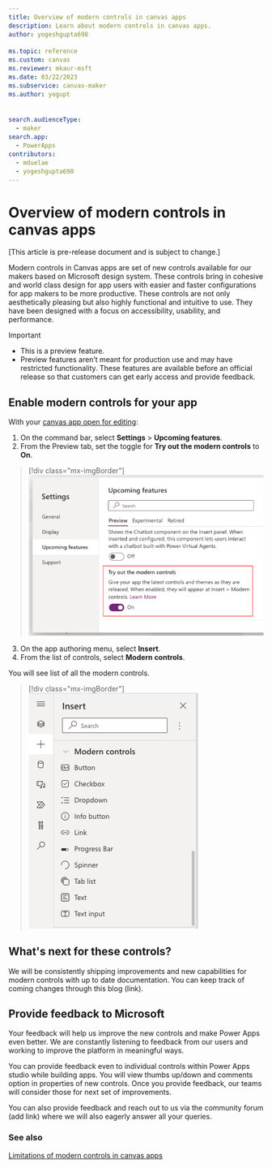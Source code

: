```yaml
---
title: Overview of modern controls in canvas apps
description: Learn about modern controls in canvas apps.
author: yogeshgupta698

ms.topic: reference
ms.custom: canvas
ms.reviewer: mkaur-msft
ms.date: 03/22/2023
ms.subservice: canvas-maker
ms.author: yogupt


search.audienceType:
  - maker
search.app:
  - PowerApps
contributors:
  - mduelae
  - yogeshgupta698
---
```


# Overview of modern controls in canvas apps

[This article is pre-release document and is subject to change.]

Modern controls in Canvas apps are set of new controls available for our makers based on Microsoft design system. These controls bring in cohesive and world class design for app users with easier and faster configurations for app makers to be more productive. These controls are not only aesthetically pleasing but also highly functional and intuitive to use. They have been designed with a focus on accessibility, usability, and performance.

> [!IMPORTANT]
> - This is a preview feature.
> - Preview features aren’t meant for production use and may have restricted functionality. These features are available before an official release so that customers can get early access and provide feedback.


## Enable modern controls for your app
With your [canvas app open for editing](../../edit-app.md):
1.	On the command bar, select **Settings** > **Upcoming features**.
2.	From the Preview tab, set the toggle for **Try out the modern controls** to **On**.

 > [!div class="mx-imgBorder"]
   > ![Turn on modern controls](media/settings-panel.png)

3.	On the app authoring menu, select **Insert**.
4.	From the list of controls, select **Modern controls**.

You will see list of all the modern controls.

 > [!div class="mx-imgBorder"]
   > ![List of modern controls](media/modern-controls-list.png)

## What's next for these controls?
We will be consistently shipping improvements and new capabilities for modern controls with up to date documentation. You can keep track of coming changes through this blog (link).
  
## Provide feedback to Microsoft
Your feedback will help us improve the new controls and make Power Apps even better. We are constantly listening to feedback from our users and working to improve the platform in meaningful ways.

You can provide feedback even to individual controls within Power Apps studio while building apps. You will view thumbs up/down and comments option in properties of new controls. Once you provide feedback, our teams will consider those for next set of improvements. 

You can also provide feedback and reach out to us via the community forum (add link) where we will also eagerly answer all your queries.

### See also
[Limitations of modern controls in canvas apps](limitations-modern-controls.md)




